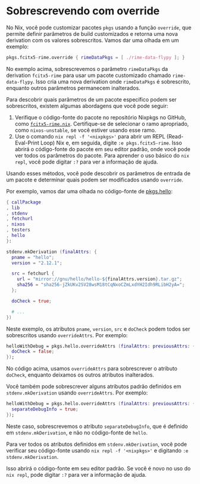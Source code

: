 # Sobrescrevendo com override

No Nix, você pode customizar pacotes `pkgs` usando a função `override`, que permite
definir parâmetros de build customizados e retorna uma nova derivation com os valores
sobrescritos. Vamos dar uma olhada em um exemplo:

```nix
pkgs.fcitx5-rime.override { rimeDataPkgs = [ ./rime-data-flypy ]; }
```

No exemplo acima, sobrescrevemos o parâmetro `rimeDataPkgs` da derivation `fcitx5-rime`
para usar um pacote customizado chamado `rime-data-flypy`. Isso cria uma nova derivation
onde `rimeDataPkgs` é sobrescrito, enquanto outros parâmetros permanecem inalterados.

Para descobrir quais parâmetros de um pacote específico podem ser sobrescritos, existem
algumas abordagens que você pode seguir:

1. Verifique o código-fonte do pacote no repositório Nixpkgs no GitHub, como
   [`fcitx5-rime.nix`](https://github.com/NixOS/nixpkgs/blob/e4246ae1e7f78b7087dce9c9da10d28d3725025f/pkgs/tools/inputmethods/fcitx5/fcitx5-rime.nix).
   Certifique-se de selecionar o ramo apropriado, como `nixos-unstable`, se você estiver
   usando esse ramo.
2. Use o comando `nix repl -f '<nixpkgs>'` para abrir um REPL (Read-Eval-Print Loop) Nix
   e, em seguida, digite `:e pkgs.fcitx5-rime`. Isso abrirá o código-fonte do pacote em
   seu editor padrão, onde você pode ver todos os parâmetros do pacote. Para aprender o
   uso básico do `nix repl`, você pode digitar `:?` para ver a informação de ajuda.

Usando esses métodos, você pode descobrir os parâmetros de entrada de um pacote e
determinar quais podem ser modificados usando `override`.

Por exemplo, vamos dar uma olhada no código-fonte de
[pkgs.hello](https://github.com/NixOS/nixpkgs/blob/nixos-23.05/pkgs/applications/misc/hello/default.nix):

```nix
{ callPackage
, lib
, stdenv
, fetchurl
, nixos
, testers
, hello
}:

stdenv.mkDerivation (finalAttrs: {
  pname = "hello";
  version = "2.12.1";

  src = fetchurl {
    url = "mirror://gnu/hello/hello-${finalAttrs.version}.tar.gz";
    sha256 = "sha256-jZkUKv2SV28wsM18tCqNxoCZmLxdYH2Idh9RLibH2yA=";
  };

  doCheck = true;

  # ...
})
```

Neste exemplo, os atributos `pname`, `version`, `src` e `doCheck` podem todos ser
sobrescritos usando `overrideAttrs`. Por exemplo:

```nix
helloWithDebug = pkgs.hello.overrideAttrs (finalAttrs: previousAttrs: {
  doCheck = false;
});
```

No código acima, usamos `overrideAttrs` para sobrescrever o atributo `doCheck`, enquanto
deixamos os outros atributos inalterados.

Você também pode sobrescrever alguns atributos padrão definidos em `stdenv.mkDerivation`
usando `overrideAttrs`. Por exemplo:

```nix
helloWithDebug = pkgs.hello.overrideAttrs (finalAttrs: previousAttrs: {
  separateDebugInfo = true;
});
```

Neste caso, sobrescrevemos o atributo `separateDebugInfo`, que é definido em
`stdenv.mkDerivation`, e não no código-fonte de `hello`.

Para ver todos os atributos definidos em `stdenv.mkDerivation`, você pode verificar seu
código-fonte usando `nix repl -f '<nixpkgs>'` e digitando `:e stdenv.mkDerivation`.

Isso abrirá o código-fonte em seu editor padrão. Se você é novo no uso do `nix repl`, pode
digitar `:?` para ver a informação de ajuda.
